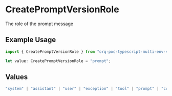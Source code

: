 # CreatePromptVersionRole

The role of the prompt message

## Example Usage

```typescript
import { CreatePromptVersionRole } from "orq-poc-typescript-multi-env-version/models/operations";

let value: CreatePromptVersionRole = "prompt";
```

## Values

```typescript
"system" | "assistant" | "user" | "exception" | "tool" | "prompt" | "correction" | "expected_output"
```